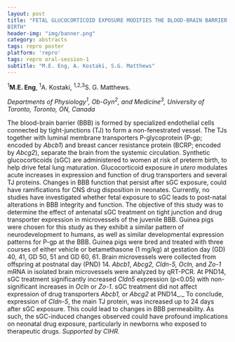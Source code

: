 ```yaml
---
layout: post
title: "FETAL GLUCOCORTICOID EXPOSURE MODIFIES THE BLOOD-BRAIN BARRIER AFTER
BIRTH"
header-img: "img/banner.png"
category: abstracts
tags: repro poster
platform: 'repro'
tags: repro oral-session-1
subtitle: "M.E. Eng, A. Kostaki, S.G. Matthews"
---
```

<sup>1</sup>__M.E. Eng__, <sup>1</sup>A. Kostaki, <sup>1,2,3</sup>S. G. Matthews.

_Departments of Physiology<sup>1</sup>, Ob-Gyn<sup>2</sup>, and Medicine<sup>3</sup>, University of
Toronto, Toronto, ON, Canada_

The blood-brain barrier (BBB) is formed by specialized endothelial cells
connected by tight-junctions (TJ) to form a non-fenestrated vessel. The
TJs together with luminal membrane transporters P-glycoprotein (P-gp;
encoded by _Abcb1_) and breast cancer resistance protein (BCRP; encoded
by _Abcg2_), separate the brain from the systemic circulation. Synthetic
glucocorticoids (sGC) are administered to women at risk of preterm
birth, to help drive fetal lung maturation. Glucocorticoid exposure _in
utero_ modulates acute increases in expression and function of drug
transporters and several TJ proteins. Changes in BBB function that
persist after sGC exposure, could have ramifications for CNS drug
disposition in neonates. Currently, no studies have investigated whether
fetal exposure to sGC leads to post-natal alterations in BBB integrity
and function. The objective of this study was to determine the
effect of antenatal sGC treatment on tight junction and drug transporter
expression in microvessels of the juvenile BBB. Guinea pigs were chosen
for this study as they exhibit a similar pattern of neurodevelopment to
humans, as well as similar developmental expression patterns for P-gp at
the BBB. Guinea pigs were bred and treated with three courses of either
vehicle or betamethasone (1 mg/kg) at gestation day (GD) 40, 41, GD 50,
51 and GD 60, 61. Brain microvessels were collected from offspring at
postnatal day (PND) 14. _Abcb1_, _Abcg2, Cldn-5, Ocln,_ and _Zo-1_ mRNA
in isolated brain microvessels were analyzed by qRT-PCR. At PND14, sGC
treatment significantly increased _Cldn5_ expression (p&lt;0.05) with
non-significant increases in _Ocln_ or _Zo-1_. sGC treatment did not
affect expression of drug transporters _Abcb1,_ or _Abcg2_ at PND14_._
To conclude, expression of _Cldn-5_, the main TJ protein, was increased
up to 24 days after sGC exposure. This could lead to changes in BBB
permeability. As such, the sGC-induced changes observed could have
profound implications on neonatal drug exposure, particularly in
newborns who exposed to therapeutic drugs. _Supported by CIHR._
